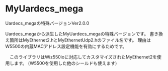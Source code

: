 # MyUardecs_mega
Uardecs_megaの特殊バージョンVer2.0.0

  Uardecs_megaから派生したMyUardecs_megaの特殊バージョンです。
  書き換え箇所はMyEthernet2.hとMyEthernetUdp2.hのファイル名です。
  理由はW5500の内蔵MACアドレス設定機能を有効にするためです。
    
　このライブラリはWiz550ioに対応してカスタマイズされたMyEthernet2を使用します。
 (W5500を使用した他のシールドも使えます) 
